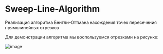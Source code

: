 # Sweep-Line-Algorithm

Реализация алгоритма Бентли–Оттмана нахождения точек пересечения прямолинейных отрезков

Для демонстрации алгоритма мы воспользуемся отрезками на рисунке:


![image](https://github.com/Rolchan102/Sweep-Line-Algorithm/assets/106190890/e2c17089-82e8-40aa-82a1-5fee22996a87)
